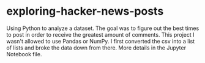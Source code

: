 # exploring-hacker-news-posts
Using Python to analyze a dataset. The goal was to figure out the best times to post in order to receive the greatest amount of comments. This project I wasn't allowed to use Pandas or NumPy. I first converted the csv into a list of lists and broke the data down from there. More details in the Jupyter Notebook file.
